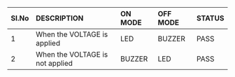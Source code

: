 | SI.No | DESCRIPTION | ON MODE | OFF MODE | STATUS |
|:----|:-----------------|:--------|:---------|:---------|
|1|    When the VOLTAGE is applied | LED | BUZZER | PASS |
|2|    When the VOLTAGE is not applied | BUZZER | LED | PASS |

